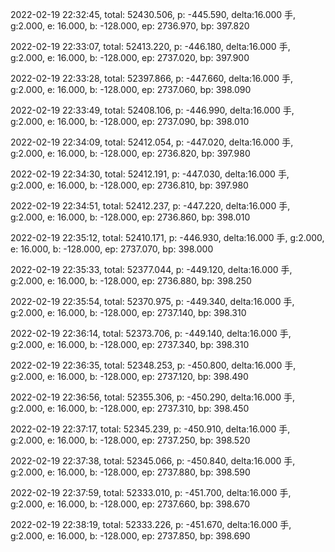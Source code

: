 2022-02-19 22:32:45, total: 52430.506, p: -445.590, delta:16.000 手, g:2.000, e: 16.000, b: -128.000, ep: 2736.970, bp: 397.820

2022-02-19 22:33:07, total: 52413.220, p: -446.180, delta:16.000 手, g:2.000, e: 16.000, b: -128.000, ep: 2737.020, bp: 397.900

2022-02-19 22:33:28, total: 52397.866, p: -447.660, delta:16.000 手, g:2.000, e: 16.000, b: -128.000, ep: 2737.060, bp: 398.090

2022-02-19 22:33:49, total: 52408.106, p: -446.990, delta:16.000 手, g:2.000, e: 16.000, b: -128.000, ep: 2737.090, bp: 398.010

2022-02-19 22:34:09, total: 52412.054, p: -447.020, delta:16.000 手, g:2.000, e: 16.000, b: -128.000, ep: 2736.820, bp: 397.980

2022-02-19 22:34:30, total: 52412.191, p: -447.030, delta:16.000 手, g:2.000, e: 16.000, b: -128.000, ep: 2736.810, bp: 397.980

2022-02-19 22:34:51, total: 52412.237, p: -447.220, delta:16.000 手, g:2.000, e: 16.000, b: -128.000, ep: 2736.860, bp: 398.010

2022-02-19 22:35:12, total: 52410.171, p: -446.930, delta:16.000 手, g:2.000, e: 16.000, b: -128.000, ep: 2737.070, bp: 398.000

2022-02-19 22:35:33, total: 52377.044, p: -449.120, delta:16.000 手, g:2.000, e: 16.000, b: -128.000, ep: 2736.880, bp: 398.250

2022-02-19 22:35:54, total: 52370.975, p: -449.340, delta:16.000 手, g:2.000, e: 16.000, b: -128.000, ep: 2737.140, bp: 398.310

2022-02-19 22:36:14, total: 52373.706, p: -449.140, delta:16.000 手, g:2.000, e: 16.000, b: -128.000, ep: 2737.340, bp: 398.310

2022-02-19 22:36:35, total: 52348.253, p: -450.800, delta:16.000 手, g:2.000, e: 16.000, b: -128.000, ep: 2737.120, bp: 398.490

2022-02-19 22:36:56, total: 52355.306, p: -450.290, delta:16.000 手, g:2.000, e: 16.000, b: -128.000, ep: 2737.310, bp: 398.450

2022-02-19 22:37:17, total: 52345.239, p: -450.910, delta:16.000 手, g:2.000, e: 16.000, b: -128.000, ep: 2737.250, bp: 398.520

2022-02-19 22:37:38, total: 52345.066, p: -450.840, delta:16.000 手, g:2.000, e: 16.000, b: -128.000, ep: 2737.880, bp: 398.590

2022-02-19 22:37:59, total: 52333.010, p: -451.700, delta:16.000 手, g:2.000, e: 16.000, b: -128.000, ep: 2737.660, bp: 398.670

2022-02-19 22:38:19, total: 52333.226, p: -451.670, delta:16.000 手, g:2.000, e: 16.000, b: -128.000, ep: 2737.850, bp: 398.690